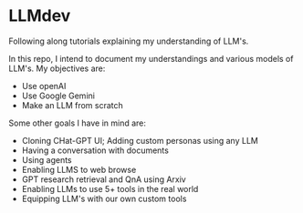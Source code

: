 # LLMdev
Following along tutorials explaining my understanding of LLM's. 

In this repo, I intend to document my understandings and various models of LLM's.
My objectives are:
 - Use openAI
 - Use Google Gemini
 - Make an LLM from scratch

Some other goals I have in mind are:
 - Cloning CHat-GPT UI; Adding custom personas using any LLM
 - Having a conversation with documents
 - Using agents
 - Enabling LLMS to web browse
 - GPT research retrieval and QnA using Arxiv
 - Enabling LLMs to use 5+ tools in the real world
 - Equipping LLM's with our own custom tools
